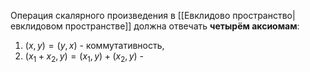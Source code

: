 Операция скалярного произведения в [[Евклидово пространство|евклидовом пространстве]] должна отвечать **четырём аксиомам**:
1. $(x,y)=(y,x)$ - коммутативность,
2. $(x_1+x_2,y)=(x_1,y)+(x_2,y)$ - 
